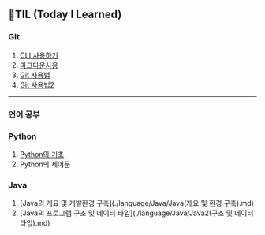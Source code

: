 ## 🌱TIL (Today I Learned)

### Git

1. [CLI 사용하기](./startcamp/CLI.md)
2. [마크다운사용](./startcamp/마크다운(Markdown).md)
3. [Git 사용법](./startcamp/git.md)
3. [Git 사용법2](./startcamp/git2.md)

---

### 언어 공부

### Python

1. [Python의 기초](./language/Python/Python.md)
2. Python의 제어문

### Java

1. [Java의 개요 및 개발환경 구축](./language/Java/Java(개요 및 환경 구축).md)
2. [Java의 프로그램 구조 및 데이터 타입](./language/Java/Java2(구조 및 데이터 타입).md)
